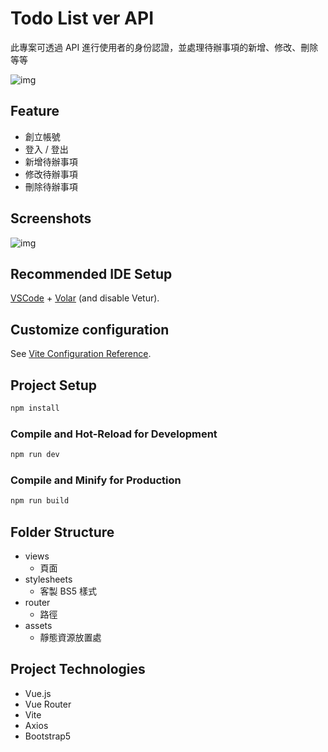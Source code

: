 # Todo List ver API

此專案可透過 API 進行使用者的身份認證，並處理待辦事項的新增、修改、刪除等等

![img](https://i.imgur.com/SoSuIqf.jpeg)

## Feature

- 創立帳號
- 登入 / 登出
- 新增待辦事項
- 修改待辦事項
- 刪除待辦事項

## Screenshots

![img](https://i.imgur.com/X8Ok48Y.jpeg)

## Recommended IDE Setup

[VSCode](https://code.visualstudio.com/) + [Volar](https://marketplace.visualstudio.com/items?itemName=Vue.volar) (and disable Vetur).

## Customize configuration

See [Vite Configuration Reference](https://vitejs.dev/config/).

## Project Setup

```sh
npm install
```

### Compile and Hot-Reload for Development

```sh
npm run dev
```

### Compile and Minify for Production

```sh
npm run build
```

## Folder Structure

- views
  - 頁面
- stylesheets
  - 客製 BS5 樣式
- router
  - 路徑
- assets
  - 靜態資源放置處

## Project Technologies

- Vue.js
- Vue Router
- Vite
- Axios
- Bootstrap5
